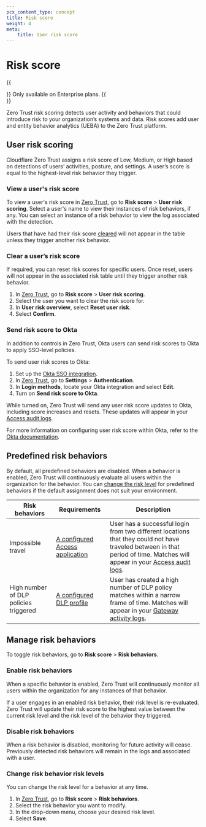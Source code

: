 ```yaml
---
pcx_content_type: concept
title: Risk score
weight: 4
meta:
    title: User risk score
---
```


# Risk score

{{<Aside type="note">}}
Only available on Enterprise plans.
{{</Aside>}}

Zero Trust risk scoring detects user activity and behaviors that could introduce risk to your organization’s systems and data. Risk scores add user and entity behavior analytics (UEBA) to the Zero Trust platform.

## User risk scoring

Cloudflare Zero Trust assigns a risk score of Low, Medium, or High based on detections of users’ activities, posture, and settings. A user’s score is equal to the highest-level risk behavior they trigger.

### View a user's risk score

To view a user's risk score in [Zero Trust](https://one.dash.cloudflare.com/), go to **Risk score** > **User risk scoring**. Select a user's name to view their instances of risk behaviors, if any. You can select an instance of a risk behavior to view the log associated with the detection.

Users that have had their risk score [cleared](#clear-a-users-risk-score) will not appear in the table unless they trigger another risk behavior.

### Clear a user’s risk score

If required, you can reset risk scores for specific users. Once reset, users will not appear in the associated risk table until they trigger another risk behavior.

1. In [Zero Trust](https://one.dash.cloudflare.com/), go to **Risk score** > **User risk scoring**.
2. Select the user you want to clear the risk score for.
3. In **User risk overview**, select **Reset user risk**.
4. Select **Confirm**.

### Send risk score to Okta

In addition to controls in Zero Trust, Okta users can send risk scores to Okta to apply SSO-level policies.

To send user risk scores to Okta:

1. Set up the [Okta SSO integration](/cloudflare-one/identity/idp-integration/okta/).
2. In [Zero Trust](https://one.dash.cloudflare.com/), go to **Settings** > **Authentication**.
3. In **Login methods**, locate your Okta integration and select **Edit**.
4. Turn on **Send risk score to Okta**.

While turned on, Zero Trust will send any user risk score updates to Okta, including score increases and resets. These updates will appear in your [Access audit logs](/cloudflare-one/insights/logs/audit-logs/).

For more information on configuring user risk score within Okta, refer to the [Okta documentation](https://help.okta.com/oie/en-us/content/topics/itp/overview.htm).

## Predefined risk behaviors

By default, all predefined behaviors are disabled. When a behavior is enabled, Zero Trust will continuously evaluate all users within the organization for the behavior. You can [change the risk level](#change-risk-behavior-risk-levels) for predefined behaviors if the default assignment does not suit your environment.

| Risk behaviors                        | Requirements                                                                            | Description                                                                                                                                                                                                            |
| ------------------------------------- | --------------------------------------------------------------------------------------- | ---------------------------------------------------------------------------------------------------------------------------------------------------------------------------------------------------------------------- |
| Impossible travel                     | [A configured Access application](/cloudflare-one/applications/)                        | User has a successful login from two different locations that they could not have traveled between in that period of time. Matches will appear in your [Access audit logs](/cloudflare-one/insights/logs/audit-logs/). |
| High number of DLP policies triggered | [A configured DLP profile](/cloudflare-one/policies/data-loss-prevention/dlp-profiles/) | User has created a high number of DLP policy matches within a narrow frame of time. Matches will appear in your [Gateway activity logs](/cloudflare-one/insights/logs/gateway-logs/).                                  |

## Manage risk behaviors

To toggle risk behaviors, go to **Risk score** > **Risk behaviors**.

### Enable risk behaviors

When a specific behavior is enabled, Zero Trust will continuously monitor all users within the organization for any instances of that behavior.

If a user engages in an enabled risk behavior, their risk level is re-evaluated. Zero Trust will update their risk score to the highest value between the current risk level and the risk level of the behavior they triggered.

### Disable risk behaviors

When a risk behavior is disabled, monitoring for future activity will cease. Previously detected risk behaviors will remain in the logs and associated with a user.

### Change risk behavior risk levels

You can change the risk level for a behavior at any time.

1. In [Zero Trust](https://one.dash.cloudflare.com/), go to **Risk score** > **Risk behaviors**.
2. Select the risk behavior you want to modify.
3. In the drop-down menu, choose your desired risk level.
4. Select **Save**.
